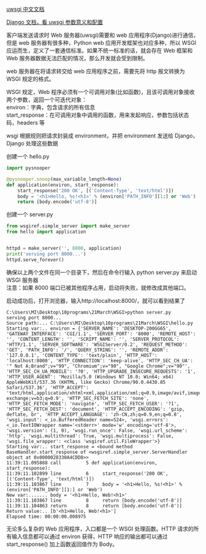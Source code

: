 
[uwsgi 中文文档](https://uwsgi-docs-zh.readthedocs.io/zh_CN/latest/)  

[Django 文档，看 uwsgi 参数意义和配置](https://docs.djangoproject.com/zh-hans/3.1/howto/deployment/wsgi/uwsgi/)  


客户端发送请求时 Web 服务器(uwsgi)需要和 web 应用程序(Django)进行通信，但是 web 服务器有很多种，Python web 应用开发框架也对应多种，所以 WSGI 应运而生，定义了一套通信标准。如果不统一标准的话，就会存在 Web 框架和 Web 服务器数据无法匹配的情况，那么开发就会受到限制。  

web 服务器在将请求转交给 web 应用程序之前，需要先将 http 报文转换为 WSGI 规定的格式。  

WSGI 规定，Web 程序必须有一个可调用对象(比如函数)，且该可调用对象接收两个参数，返回一个可迭代对象：  
environ：字典，包含请求的所有信息  
start_response：在可调用对象中调用的函数，用来发起响应，参数包括状态码，headers 等  

wsgi 根据规则把请求封装成 environment，并把 environment 发送给 Django，Django 处理这些数据  

创建一个 hello.py  
```python 
import pysnooper

@pysnooper.snoop(max_variable_length=None)
def application(environ, start_response):
    start_response('200 OK', [('Content-Type', 'text/html')])
    body = '<h1>Hello, %s!<h1>' % (environ['PATH_INFO'][1:] or 'Web')
    return [body.encode('utf-8')]
```

创建一个 server.py  
```python 
from wsgiref.simple_server import make_server
from hello import application


httpd = make_server('', 8000, application)
print('serving port 8000...')
httpd.serve_forever()
```

确保以上两个文件在同一个目录下，然后在命令行输入 python server.py 来启动 WSGI 服务器  
注意：如果 8000 端口已被其他程序占用，启动将失败，就修改成其他端口。  

启动成功后，打开浏览器，输入http:\//localhost:8000/，就可以看到结果了  

    C:\Users\MI\Desktop\10programs\21March\WSGI>python server.py
    serving port 8000...
    Source path:... C:\Users\MI\Desktop\10programs\21March\WSGI\hello.py
    Starting var:.. environ = {'SERVER_NAME': 'DESKTOP-200GG65', 'GATEWAY_INTERFACE': 'CGI/1.1', 'SERVER_PORT': '8000', 'REMOTE_HOST': '', 'CONTENT_LENGTH': '', 'SCRIPT_NAME': '', 'SERVER_PROTOCOL': 'HTTP/1.1', 'SERVER_SOFTWARE': 'WSGIServer/0.2', 'REQUEST_METHOD': 'GET', 'PATH_INFO': '/', 'QUERY_STRING': '', 'REMOTE_ADDR': '127.0.0.1', 'CONTENT_TYPE': 'text/plain', 'HTTP_HOST': 'localhost:8000', 'HTTP_CONNECTION': 'keep-alive', 'HTTP_SEC_CH_UA': '" Not A;Brand";v="99", "Chromium";v="90", "Google Chrome";v="90"', 'HTTP_SEC_CH_UA_MOBILE': '?0', 'HTTP_UPGRADE_INSECURE_REQUESTS': '1', 'HTTP_USER_AGENT': 'Mozilla/5.0 (Windows NT 10.0; Win64; x64) AppleWebKit/537.36 (KHTML, like Gecko) Chrome/90.0.4430.85 Safari/537.36', 'HTTP_ACCEPT': 'text/html,application/xhtml+xml,application/xml;q=0.9,image/avif,image/webp,image/apng,*/*;q=0.8,application/signed-exchange;v=b3;q=0.9', 'HTTP_SEC_FETCH_SITE': 'none', 'HTTP_SEC_FETCH_MODE': 'navigate', 'HTTP_SEC_FETCH_USER': '?1', 'HTTP_SEC_FETCH_DEST': 'document', 'HTTP_ACCEPT_ENCODING': 'gzip, deflate, br', 'HTTP_ACCEPT_LANGUAGE': 'zh-CN,zh;q=0.9,en;q=0.8', 'wsgi.input': <_io.BufferedReader name=524>, 'wsgi.errors': <_io.TextIOWrapper name='<stderr>' mode='w' encoding='utf-8'>, 'wsgi.version': (1, 0), 'wsgi.run_once': False, 'wsgi.url_scheme': 'http', 'wsgi.multithread': True, 'wsgi.multiprocess': False, 'wsgi.file_wrapper': <class 'wsgiref.util.FileWrapper'>}
    Starting var:.. start_response = <bound method BaseHandler.start_response of <wsgiref.simple_server.ServerHandler object at 0x0000028330A4CDD8>>
    11:39:11.095888 call         5 def application(environ, start_response):
    11:39:11.102899 line         6     start_response('200 OK', [('Content-Type', 'text/html')])
    11:39:11.103867 line         7     body = '<h1>Hello, %s!<h1>' % (environ['PATH_INFO'][1:] or 'Web')
    New var:....... body = '<h1>Hello, Web!<h1>'
    11:39:11.103867 line         8     return [body.encode('utf-8')]
    11:39:11.104863 return       8     return [body.encode('utf-8')]
    Return value:.. [b'<h1>Hello, Web!<h1>']
    Elapsed time: 00:00:00.008975

无论多么复杂的 Web 应用程序，入口都是一个 WSGI 处理函数。HTTP 请求的所有输入信息都可以通过 environ 获得，HTTP 响应的输出都可以通过 start_response() 加上函数返回值作为 Body。  

